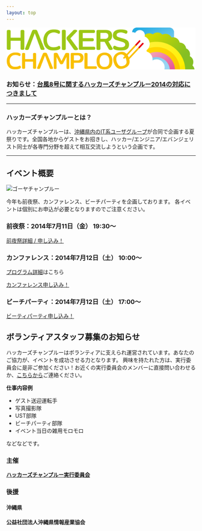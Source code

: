 ```yaml
---
layout: top
---
```



![ハッカーズチャンプルー](img/logo_sitetop.png)


### お知らせ：[台風8号に関するハッカーズチャンプルー2014の対応につきまして](/2014/announce0709.html)
---

### ハッカーズチャンプルーとは？

ハッカーズチャンプルーは、[沖縄県内のIT系ユーザグループ](about.html)が合同で企画する夏祭りです。全国各地からゲストをお招きし、ハッカー/エンジニア/エバンジェリスト同士が各専門分野を超えて相互交流しようという企画です。

---

## イベント概要

![ゴーヤチャンプルー](http://24.media.tumblr.com/3ec02686878dc4db22f8c1f898e55579/tumblr_mnp33h8cpY1sti13go1_500.jpg)


今年も前夜祭、カンファレンス、ビーチパーティを企画しております。
各イベントは個別にお申込が必要となりますのでご注意ください。

### 前夜祭：2014年7月11日（金） 19:30〜

<p><a href="http://hackers-champloo.doorkeeper.jp/events/11743" class="medium button" target="_blank">前夜祭詳細 / 申し込み！</a></p>

### カンファレンス：2014年7月12日（土） 10:00〜

[プログラム詳細](program.html)はこちら

<p><a href="http://hackers-champloo.doorkeeper.jp/events/11744" class="medium button" target="_blank">カンファレンス申し込み！</a></p>

### ビーチパーティ：2014年7月12日（土） 17:00〜

<p><a href="http://hackers-champloo.doorkeeper.jp/events/11745" class="medium button" target="_blank">ビーティパーティ申し込み！</a></p>


## ボランティアスタッフ募集のお知らせ

ハッカーズチャンプルーはボランティアに支えられ運営されています。あなたのご協力が、イベントを成功させる力となります。
興味を持たれた方は、実行委員会に是非ご参加ください！お近くの実行委員会のメンバーに直接問い合わせるか、[こちらから](https://docs.google.com/forms/d/1MGJ4bVv8hpyXeLjvcGzZDpl838ZGHPA_plLqX_BJSbA/viewform)ご連絡ください。

**仕事内容例**

* ゲスト送迎運転手
* 写真撮影隊
* UST部隊
* ビーチパーティ部隊
* イベント当日の雑用モロモロ

などなどです。



### 主催

**[ハッカーズチャンプルー実行委員会](about.html)**

### 後援

#### 沖縄県

#### 公益社団法人沖縄県情報産業協会
